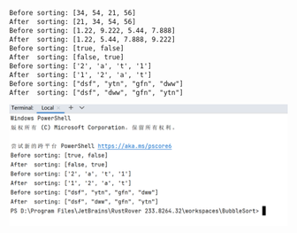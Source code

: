 ```
Before sorting: [34, 54, 21, 56]
After  sorting: [21, 34, 54, 56]
Before sorting: [1.22, 9.222, 5.44, 7.888]
After  sorting: [1.22, 5.44, 7.888, 9.222]
Before sorting: [true, false]
After  sorting: [false, true]
Before sorting: ['2', 'a', 't', '1']
After  sorting: ['1', '2', 'a', 't']
Before sorting: ["dsf", "ytn", "gfn", "dww"]
After  sorting: ["dsf", "dww", "gfn", "ytn"]

```
![img](https://github.com/yuuuuuuan/BubbleSort/blob/master/574567657567.PNG)
